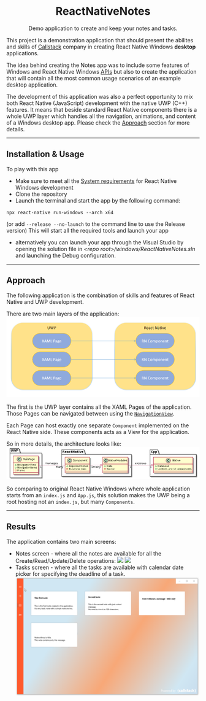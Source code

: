 <h1 align="center"> ReactNativeNotes </h1>
<p align="center">
    Demo application to create and keep your notes and tasks.
</p>

This project is a demonstration application that should present the abilites and skills of [Callstack](https://callstack.com) company in creating React Native Windows **desktop** applications.

The idea behind creating the Notes app was to include some features of Windows and React Native Windows [APIs](https://docs.microsoft.com/en-us/windows/uwp/cpp-and-winrt-apis/consume-apis) but also to create the application that will contain all the most common usage scenarios of an example desktop application.

The development of this application was also a perfect opportunity to mix both React Native (JavaScript) development with the native UWP (C++) features.
It means that beside standard React Native components there is a whole UWP layer which handles all the navigation, animations, and content of a Windows desktop app.
Please check the [Approach](#Approach) section for more details.


---
  
## Installation & Usage ##

To play with this app
* Make sure to meet all the [System requirements](https://microsoft.github.io/react-native-windows/docs/rnw-dependencies) for React Native Windows development
* Clone the repository
* Launch the terminal and start the app by the following command:
```
npx react-native run-windows --arch x64
```
(or add `--release --no-launch` to the command line to use the Release version)
This will start all the required tools and launch your app
* alternatively you can launch your app through the Visual Studio by opening the solution file in *\<repo root>/windows/ReactNativeNotes.sln* and launching the Debug configuration.


---

## Approach ##

The following application is the combination of skills and features of React Native and UWP development.

There are two main layers of the application:
![](./Resources/GeneralArchitectureDiagramTransparent.PNG)

The first is the UWP layer contains all the XAML Pages of the application.
Those Pages can be navigated between using the [`NavigationView`](https://docs.microsoft.com/en-us/uwp/api/windows.ui.xaml.controls.navigationview?view=winrt-20348).

Each Page can host exactly one separate `Component` implemented on the React Native side.
These components acts as a View for the application.

So in more details, the architecture looks like:
![](./Resources/DetailedDiagramTransparent.png)

So comparing to original React Native Windows where whole application starts from an `index.js` and `App.js`, this solution makes the UWP being a root hosting not an `index.js`, but many `Components`.



---

## Results ##

The application contains two main screens:
* Notes screen - where all the notes are available for all the Create/Read/Update/Delete operations:
![](./Resources/README-notes-CRUD.gif)
![](./Resources/README-notes-resize.gif)
* Tasks screen - where all the tasks are available with calendar date picker for specifying the deadline of a task.
![](./Resources/README-tasks.gif)

